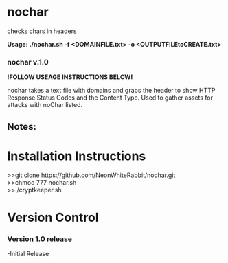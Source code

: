 # nochar
checks chars in headers

<b>Usage: ./nochar.sh -f <DOMAINFILE.txt> -o <OUTPUTFILEtoCREATE.txt></b>

<h3>nochar v.1.0</h3>

**!FOLLOW USEAGE INSTRUCTIONS BELOW!**<p>
nochar takes a text file with domains and grabs the header to show HTTP Response Status Codes and the Content Type. Used to gather assets for attacks with noChar listed.
  
<h2>Notes: </h2>

 <h1>Installation Instructions</h1>
>>git clone https://github.com/NeonWhiteRabbit/nochar.git<br>
>>chmod 777 nochar.sh<br>
>>./cryptkeeper.sh<br>

<h1>Version Control</h1>
 
 <h3>Version 1.0 release</h3>
-Initial Release<P>
 
 
